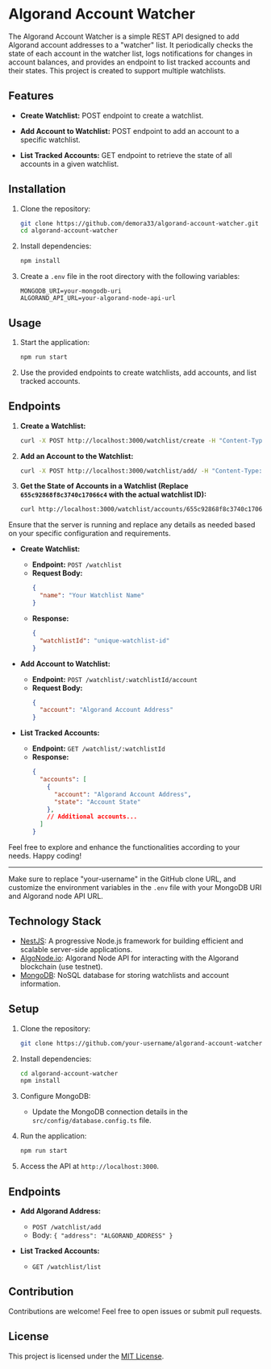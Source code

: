 # Algorand Account Watcher

The Algorand Account Watcher is a simple REST API designed to add Algorand account addresses to a "watcher" list. It periodically checks the state of each account in the watcher list, logs notifications for changes in account balances, and provides an endpoint to list tracked accounts and their states. This project is created to support multiple watchlists.

## Features

- **Create Watchlist:** POST endpoint to create a watchlist.

- **Add Account to Watchlist:** POST endpoint to add an account to a specific watchlist.

- **List Tracked Accounts:** GET endpoint to retrieve the state of all accounts in a given watchlist.

## Installation

1. Clone the repository:
    ```bash
    git clone https://github.com/demora33/algorand-account-watcher.git
    cd algorand-account-watcher
    ```

2. Install dependencies:
    ```bash
    npm install
    ```

3. Create a `.env` file in the root directory with the following variables:
    ```env
    MONGODB_URI=your-mongodb-uri
    ALGORAND_API_URL=your-algorand-node-api-url
    ```

## Usage

1. Start the application:
    ```bash
    npm run start
    ```

2. Use the provided endpoints to create watchlists, add accounts, and list tracked accounts.

## Endpoints

1. **Create a Watchlist:**
    ```bash
    curl -X POST http://localhost:3000/watchlist/create -H "Content-Type: application/json" -d '{"watchlistName": "my-first-watchlist"}'
    ```

2. **Add an Account to the Watchlist:**
    ```bash
    curl -X POST http://localhost:3000/watchlist/add/ -H "Content-Type: application/json" -d '{"account": "algorand-account-address"}'
    ```

3. **Get the State of Accounts in a Watchlist (Replace `655c92868f8c3740c17066c4` with the actual watchlist ID):**
    ```bash
    curl http://localhost:3000/watchlist/accounts/655c92868f8c3740c17066c4
    ```

Ensure that the server is running and replace any details as needed based on your specific configuration and requirements.

- **Create Watchlist:**
    - **Endpoint:** `POST /watchlist`
    - **Request Body:**
        ```json
        {
          "name": "Your Watchlist Name"
        }
        ```
    - **Response:**
        ```json
        {
          "watchlistId": "unique-watchlist-id"
        }
        ```

- **Add Account to Watchlist:**
    - **Endpoint:** `POST /watchlist/:watchlistId/account`
    - **Request Body:**
        ```json
        {
          "account": "Algorand Account Address"
        }
        ```

- **List Tracked Accounts:**
    - **Endpoint:** `GET /watchlist/:watchlistId`
    - **Response:**
        ```json
        {
          "accounts": [
            {
              "account": "Algorand Account Address",
              "state": "Account State"
            },
            // Additional accounts...
          ]
        }
        ```

Feel free to explore and enhance the functionalities according to your needs. Happy coding!

---

Make sure to replace "your-username" in the GitHub clone URL, and customize the environment variables in the `.env` file with your MongoDB URI and Algorand node API URL.

## Technology Stack

- [NestJS](https://nestjs.com/): A progressive Node.js framework for building efficient and scalable server-side applications.
- [AlgoNode.io](https://algonode.io/): Algorand Node API for interacting with the Algorand blockchain (use testnet).
- [MongoDB](https://www.mongodb.com/): NoSQL database for storing watchlists and account information.

## Setup

1. Clone the repository:

   ```bash
   git clone https://github.com/your-username/algorand-account-watcher.git
   ```

2. Install dependencies:

   ```bash
   cd algorand-account-watcher
   npm install
   ```

3. Configure MongoDB:
   - Update the MongoDB connection details in the `src/config/database.config.ts` file.

4. Run the application:

   ```bash
   npm run start
   ```

5. Access the API at `http://localhost:3000`.

## Endpoints

- **Add Algorand Address:**
  - `POST /watchlist/add`
  - Body: `{ "address": "ALGORAND_ADDRESS" }`

- **List Tracked Accounts:**
  - `GET /watchlist/list`

## Contribution

Contributions are welcome! Feel free to open issues or submit pull requests.

## License

This project is licensed under the [MIT License](LICENSE).